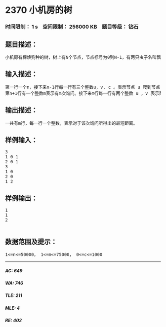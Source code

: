 # 2370 小机房的树   
### 时间限制： 1 s&nbsp;&nbsp;&nbsp;&nbsp;空间限制： 256000 KB&nbsp;&nbsp;&nbsp;&nbsp;题目等级： 钻石  
## 题目描述：  

<pre>
小机房有棵焕狗种的树，树上有N个节点，节点标号为0到N-1，有两只虫子名叫飘狗和大吉狗，分居在两个不同的节点上。有一天，他们想爬到一个节点上去搞基，但是作为两只虫子，他们不想花费太多精力。已知从某个节点爬到其父亲节点要花费 c 的能量（从父亲节点爬到此节点也相同），他们想找出一条花费精力最短的路，以使得搞基的时候精力旺盛，他们找到你要你设计一个程序来找到这条路，要求你告诉他们最少需要花费多少精力
</pre>
  
  
## 输入描述：  

<pre>
第一行一个n，接下来n-1行每一行有三个整数u，v, c 。表示节点 u 爬到节点 v 需要花费 c 的精力。  
第n+1行有一个整数m表示有m次询问。接下来m行每一行有两个整数 u ，v 表示两只虫子所在的节点
</pre>
  
  
## 输出描述：  

<pre>
一共有m行，每一行一个整数，表示对于该次询问所得出的最短距离。
</pre>
  
  
## 样例输入：  

<pre>
3
1 0 1
2 0 1
3
1 0
2 0
1 2
</pre>
  
  
## 样例输出：  

<pre>
1
1
2
 
</pre>
  
  
## 数据范围及提示：  

<pre>
1<=n<=50000， 1<=m<=75000， 0<=c<=1000
</pre>
  
  
***  

##### AC: 649  
##### WA: 746  
##### TLE: 211  
##### MLE: 4  
##### RE: 402  
